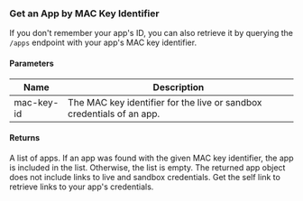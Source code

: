 ### Get an App by MAC Key Identifier

If you don't remember your app's ID, you can also retrieve it by querying the `/apps` endpoint with your app's MAC key identifier.

#### Parameters

<table>
    <thead>
        <tr>
            <th>Name</th>
            <th>Description</th>
        </tr>
    </thead>
    <tbody>
        <tr>
            <td>mac-key-id</td>
            <td>The MAC key identifier for the live or sandbox credentials of an app.</td>
        </tr>
    </tbody>
</table>

#### Returns

A list of apps. If an app was found with the given MAC key identifier, the app is included in the list. Otherwise, the list is empty. The returned app object does not include links to live and sandbox credentials. Get the self link to retrieve links to your app's credentials.



